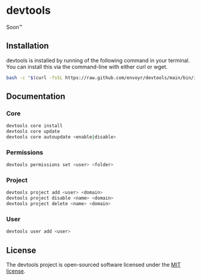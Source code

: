 # devtools

Soon™

## Installation

devtools is installed by running of the following command in your terminal. You can install this via the command-line with either curl or wget.

````bash
bash -c "$(curl -fsSL https://raw.github.com/envoyr/devtools/main/bin/install.sh)"
````

## Documentation

### Core

````bash
devtools core install
devtools core update
devtools core autoupdate <enable|disable>
````

### Permissions
````bash
devtools permissions set <user> <folder>
````

### Project

````bash
devtools project add <user> <domain>
devtools project disable <name> <domain>
devtools project delete <name> <domain>
````

### User

````bash
devtools user add <user>
````

## License

The devtools project is open-sourced software licensed under the [MIT license](https://opensource.org/licenses/MIT).